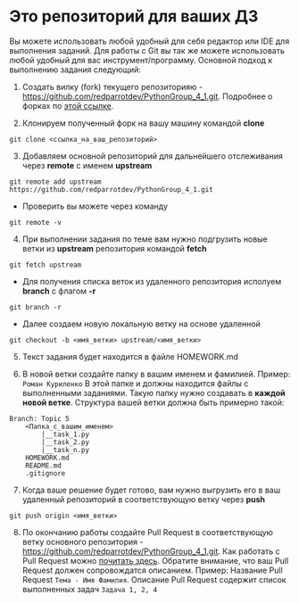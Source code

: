 # Это репозиторий для ваших ДЗ

Вы можете использовать любой удобный для себя редактор или IDE для выполнения заданий. Для работы с Git вы так же можете использовать любой удобный для вас инструмент/программу. Основной подход к выполнению задания следующий:

1. Создать вилку (fork) текущего репозиторияю - <https://github.com/redparrotdev/PythonGroup_4_1.git>. Подробнее о форках по [этой ссылке](https://docs.github.com/ru/pull-requests/collaborating-with-pull-requests/working-with-forks/fork-a-repo).

2. Клонируем полученный форк на вашу машину командой **clone**
```git
git clone <ссылка_на_ваш_репозиторий>
```

3. Добавляем основной репозиторий для дальнейшего отслеживания через **remote** с именем **upstream**
```git
git remote add upstream https://github.com/redparrotdev/PythonGroup_4_1.git
``` 
- Проверить вы можете через команду
```git
git remote -v
```

4. При выполнении задания по теме вам нужно подгрузить новые ветки из **upstream** репозитория командой **fetch**
```git
git fetch upstream
```
- Для получения списка веток из удаленного репозитория исполуем **branch** с флагом **-r**
```git
git branch -r
```
- Далее создаем новую локальную ветку на основе удаленной
```git
git checkout -b <имя_ветки> upstream/<имя_ветки>
```

5. Текст задания будет находится в файле HOMEWORK.md

6. В новой ветки создайте папку в вашим именем и фамилией. Пример: ```Роман Куриленко``` В этой папке и должны находится файлы с выполненными заданиями. Такую папку нужно создавать в **каждой новой ветке**. Структура вашей ветки должна быть примерно такой:
```
Branch: Topic 5
    <Папка_с_вашим_именем>
        |__task_1.py
        |__task_2.py
        |__task_n.py
    HOMEWORK.md
    README.md
    .gitignore
```


7. Когда ваше решение будет готово, вам нужно выгрузить его в ваш удаленный репозиторий в соответствующую ветку через **push**
```git
git push origin <имя_ветки>
```

8. По окончанию работы создайте Pull Request в соответствующую ветку основного репозитория - <https://github.com/redparrotdev/PythonGroup_4_1.git>. Как работать с Pull Request можно [почитать здесь](https://docs.github.com/ru/pull-requests/collaborating-with-pull-requests/proposing-changes-to-your-work-with-pull-requests/creating-a-pull-request-from-a-fork). Обратите внимание, что ваш Pull Request должен сопровождатся описанием. Пример: Название Pull Request `Тема - Имя Фамилия`. Описание Pull Request содержит список выполненных задач `Задача 1, 2, 4`

